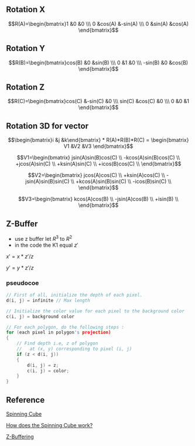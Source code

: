 ## Rotation X
$$R(A)=\begin{bmatrix}1 &0 &0 \\\ 0 &cos(A) &-sin(A) \\\ 0 &sin(A) &cos(A) \end{bmatrix}$$

## Rotation Y
$$R(B)=\begin{bmatrix}cos(B) &0 &sin(B) \\\ 0 &1 &0 \\\ -sin(B) &0 &cos(B) \end{bmatrix}$$

## Rotation Z
$$R(C)=\begin{bmatrix}cos(C) &-sin(C) &0 \\\ sin(C) &cos(C) &0 \\\ 0 &0 &1 \end{bmatrix}$$

## Rotation 3D for vector

$$\begin{bmatrix}i &j &k\end{bmatrix} * R(A)*R(B)*R(C) = 
        \begin{bmatrix}
         V1 &V2 &V3
        \end{bmatrix}$$ 

$$V1=\begin{bmatrix}
        jsin(A)sin(B)cos(C) \\
        -kcos(A)sin(B)cos(C) \\
        +jcos(A)sin(C) \\ 
        +ksin(A)sin(C) \\ 
        +icos(B)cos(C) \\
    \end{bmatrix}$$

$$V2=\begin{bmatrix}
        jcos(A)cos(C) \\
        +ksin(A)cos(C) \\
        -jsin(A)sin(B)sin(C) \\
        +kcos(A)sin(B)sin(C) \\
        -icos(B)sin(C) \\
    \end{bmatrix}$$

$$V3=\begin{bmatrix}
        kcos(A)cos(B) \\
        -jsin(A)cos(B) \\
        +isin(B) \\
    \end{bmatrix}$$

## Z-Buffer
- use z buffer let $R^3$ to  $R^2$
- in the code the K1 equal $z'$
 
$x' = x*z'/z$

$y' = y*z'/z$

### pseudocoe
```c
// First of all, initialize the depth of each pixel.
d(i, j) = infinite // Max length

// Initialize the color value for each pixel to the background color
c(i, j) = background color

// For each polygon, do the following steps :
for (each pixel in polygon's projection)
{
    // Find depth i.e, z of polygon
    //   at (x, y) corresponding to pixel (i, j)   
    if (z < d(i, j))
    {
        d(i, j) = z;
        c(i, j) = color;
    }
}
```

## Reference 
[Spinning Cube](https://www.youtube.com/watch?v=p09i_hoFdd0)

[How does the Spinning Cube work?](https://www.youtube.com/watch?v=0E0UBphVRhY)

[Z-Buffering](https://en.wikipedia.org/wiki/Z-buffering)
